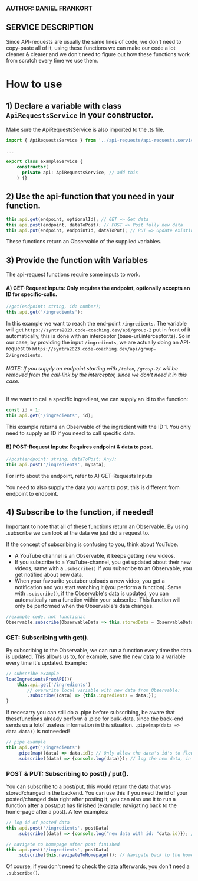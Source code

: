 ### AUTHOR: DANIEL FRANKORT
## SERVICE DESCRIPTION
Since API-requests are usually the same lines of code, we don't need to copy-paste all of it, using these functions we can make our code a lot cleaner & clearer and we don't need to figure out how these functions work from scratch every time we use them.

# How to use

## 1) Declare a variable with class `ApiRequestsService` in your constructor.
Make sure the ApiRequestsService is also imported to the .ts file.
```ts
import { ApiRequestsService } from '../api-requests/api-requests.service';

...

export class exampleService {
    constructor(
      private api: ApiRequestsService, // add this
    ) {}
```
    
## 2) Use the api-function that you need in your function.
```ts
this.api.get(endpoint, optionalId); // GET => Get data
this.api.post(endpoint, dataToPost); // POST => Post fully new data
this.api.put(endpoint, endpointId, dataToPut); // PUT => Update existing data of data with id 'endpointId'
```
These functions return an Observable of the supplied variables.

## 3) Provide the function with Variables
The api-request functions require some inputs to work. 
#### A) GET-Request Inputs: Only requires the endpoint, optionally accepts an ID for specific-calls.
```ts
//get(endpoint: string, id: number);
this.api.get('/ingredients');
```
In this example we want to reach the end-point ``/ingredients``.
The variable will get ``https://syntra2023.code-coaching.dev/api/group-2`` put in front of it automatically, this is done with an interceptor (base-url.interceptor.ts).
So in our case, by providing the input ``/ingredients``, we are actually doing  an API-request to ``https://syntra2023.code-coaching.dev/api/group-2/ingredients``.

###### NOTE: If you supply an endpoint starting with ``/token``, ``/group-2/`` will be removed from the call-link by the interceptor, since we don't need it in this case.

If we want to call a specific ingredient, we can supply an id to the function:
```ts
const id = 1;
this.api.get('/ingredients', id);
```
This example returns an Observable of the ingredient with the ID 1.
You only need to supply an ID if you need to call specific data.

#### B) POST-Request Inputs: Requires endpoint & data to post.
```ts
//post(endpoint: string, dataToPost: Any);
this.api.post('/ingredients', myData);
```
For info about the endpoint, refer to A) GET-Requests Inputs

You need to also supply the data you want to post, this is different from endpoint to endpoint.

## 4) Subscribe to the function, if needed!
Important to note that all of these functions return an Observable.
By using .subscribe we can look at the data we just did a request to.

If the concept of subscribing is confusing to you, think about YouTube.
- A YouTube channel is an Observable, it keeps getting new videos.
- If you subscribe to a YouTube-channel, you get updated about their new videos, same with a ``.subscribe()``
If you subscribe to an Observable, you get notified about new data.
- When your favourite youtuber uploads a new video, you get a notification and you start watching it (you perform a function). Same with ``.subscribe()``, if the Observable's data is updated, you can automatically run a function within your subscribe. This function will only be performed when the Observable's data changes.
```ts
//example code, not functional
Observable.subscribe(ObservableData => this.storedData = ObservableData); // Stores the newest data to this variable 'storedData'
```

### GET: Subscribing with get().
By subscribing to the Observable, we can run a function every time the data is updated. This allows us to, for example, save the new data to a variable every time it's updated.
Example:
```ts
// subscribe example
loadIngredientsFromAPI(){
    this.api.get('/ingredients')
        // overwrite local variable with new data from Observable:
        .subscribe((data) => {this.ingredients = data;}); 
}
```
If necesarry you can still do a .pipe before subscribing, be aware that thesefunctions already perform a .pipe for bulk-data, since the back-end sends us a lotof useless information in this situation. ``.pipe(map(data => data.data))`` is notneeded!
```ts
// pipe example
this.api.get('/ingredients')
    .pipe(map((data) => data.id); // Only allow the data's id's to flow through
    .subscribe((data) => {console.log(data)}); // log the new data, in this case the ID's
```

### POST & PUT: Subscribing to post() / put().
You can subscribe to a post/put, this would return the data that was stored/changed in the backend. You can use this if you need the id of your posted/changed data right after posting it, you can also use it to run a function after a post/put has finished (example: navigating back to the home-page after a post).
A few examples:
```ts
// log id of posted data
this.api.post('/ingredients', postData)
    .subscribe((data) => {console.log("new data with id: "data.id)}); // log the ID of the newly stored data.
```
```ts
// navigate to homepage after post finished
this.api.post('/ingredients', postData)
    .subscribe(this.navigateToHomepage()); // Navigate back to the homepage after POST is completed.
```

Of course, if you don't need to check the data afterwards, you don't need a ``.subscribe()``.
